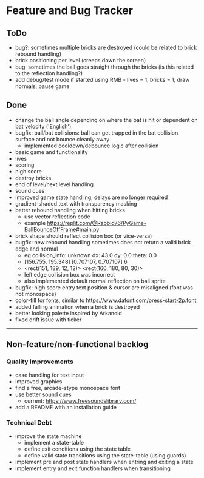# Feature and Bug Tracker

## ToDo

- bug?: sometimes multiple bricks are destroyed (could be related to brick rebound handling)
- brick positioning per level (creeps down the screen)
- bug: sometimes the ball goes straight through the bricks (is this related to the reflection handling?)
- add debug/test mode if started using RMB - lives = 1, bricks = 1, draw normals, pause game

## Done

- change the ball angle depending on where the bat is hit or dependent on bat velocity ('English')
- bugfix: ball/bat collisions: ball can get trapped in the bat collision surface and not bounce cleanly away
  - implemented cooldown/debounce logic after collision
- basic game and functionality
- lives
- scoring
- high score
- destroy bricks
- end of level/next level handling
- sound cues
- improved game state handling, delays are no longer required
- gradient-shaded text with transparency masking
- better rebound handling when hitting bricks
  - use vector reflection code
  - example https://replit.com/@Rabbid76/PyGame-BallBounceOffFrame#main.py
- brick shape should reflect collision box (or vice-versa)
- bugfix: new rebound handling sometimes does not return a valid brick edge and normal
  - eg collision_info: unknown dx: 43.0 dy: 0.0 theta: 0.0
  - [156.755, 195.348] [0.707107, 0.707107] 6
  - <rect(151, 189, 12, 12)> <rect(160, 180, 80, 30)>
  - left edge collision box was incorrect
  - also implemented default normal reflection on ball sprite
- bugfix: high score entry text position & cursor are misaligned (font was not monospace)
- color-fill for fonts, similar to https://www.dafont.com/press-start-2p.font
- added falling animation when a brick is destroyed
- better looking palette inspired by Arkanoid
- fixed drift issue with ticker

---

## Non-feature/non-functional backlog

### Quality Improvements

- case handling for text input
- improved graphics
- find a free, arcade-stype monospace font
- use better sound cues
  - current: <https://www.freesoundslibrary.com/>
- add a README with an installation guide

### Technical Debt

- improve the state machine
  - implement a state-table
  - define exit conditions using the state table
  - define valid state transitions using the state-table (using guards)
- implement pre and post state handlers when entring and exiting a state
- implement entry and exit function handlers when transitioning
